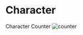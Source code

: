 # Character
 Character Counter
![counter](https://user-images.githubusercontent.com/63623377/103244526-0ecb4500-493c-11eb-9d96-1abb81bfa73a.gif)
